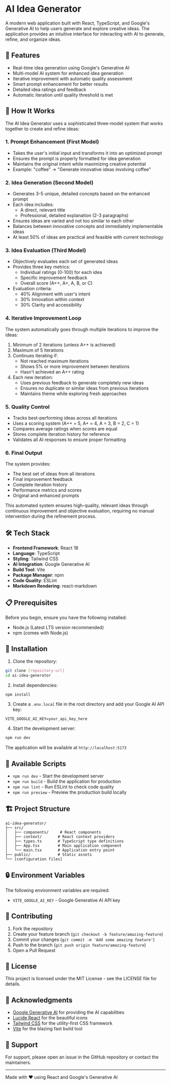 # AI Idea Generator

A modern web application built with React, TypeScript, and Google's Generative AI to help users generate and explore creative ideas. The application provides an intuitive interface for interacting with AI to generate, refine, and organize ideas.

## 🚀 Features

- Real-time idea generation using Google's Generative AI
- Multi-model AI system for enhanced idea generation
- Iterative improvement with automatic quality assessment
- Smart prompt enhancement for better results
- Detailed idea ratings and feedback
- Automatic iteration until quality threshold is met

## 🧠 How It Works

The AI Idea Generator uses a sophisticated three-model system that works together to create and refine ideas:

### 1. Prompt Enhancement (First Model)
- Takes the user's initial input and transforms it into an optimized prompt
- Ensures the prompt is properly formatted for idea generation
- Maintains the original intent while maximizing creative potential
- Example: "coffee" → "Generate innovative ideas involving coffee"

### 2. Idea Generation (Second Model)
- Generates 3-5 unique, detailed concepts based on the enhanced prompt
- Each idea includes:
  - A direct, relevant title
  - Professional, detailed explanation (2-3 paragraphs)
- Ensures ideas are varied and not too similar to each other
- Balances between innovative concepts and immediately implementable ideas
- At least 50% of ideas are practical and feasible with current technology

### 3. Idea Evaluation (Third Model)
- Objectively evaluates each set of generated ideas
- Provides three key metrics:
  - Individual ratings (0-100) for each idea
  - Specific improvement feedback
  - Overall score (A++, A+, A, B, or C)
- Evaluation criteria:
  - 40% Alignment with user's intent
  - 30% Innovation within context
  - 30% Clarity and accessibility

### 4. Iterative Improvement Loop
The system automatically goes through multiple iterations to improve the ideas:
1. Minimum of 2 iterations (unless A++ is achieved)
2. Maximum of 5 iterations
3. Continues iterating if:
   - Not reached maximum iterations
   - Shows 5% or more improvement between iterations
   - Hasn't achieved an A++ rating
4. Each new iteration:
   - Uses previous feedback to generate completely new ideas
   - Ensures no duplicate or similar ideas from previous iterations
   - Maintains theme while exploring fresh approaches

### 5. Quality Control
- Tracks best-performing ideas across all iterations
- Uses a scoring system (A++ = 5, A+ = 4, A = 3, B = 2, C = 1)
- Compares average ratings when scores are equal
- Stores complete iteration history for reference
- Validates all AI responses to ensure proper formatting

### 6. Final Output
The system provides:
- The best set of ideas from all iterations
- Final improvement feedback
- Complete iteration history
- Performance metrics and scores
- Original and enhanced prompts

This automated system ensures high-quality, relevant ideas through continuous improvement and objective evaluation, requiring no manual intervention during the refinement process.

## 🛠️ Tech Stack

- **Frontend Framework**: React 18
- **Language**: TypeScript
- **Styling**: Tailwind CSS
- **AI Integration**: Google Generative AI
- **Build Tool**: Vite
- **Package Manager**: npm
- **Code Quality**: ESLint
- **Markdown Rendering**: react-markdown

## 📋 Prerequisites

Before you begin, ensure you have the following installed:
- Node.js (Latest LTS version recommended)
- npm (comes with Node.js)

## 🔧 Installation

1. Clone the repository:
```bash
git clone [repository-url]
cd ai-idea-generator
```

2. Install dependencies:
```bash
npm install
```

3. Create a `.env.local` file in the root directory and add your Google AI API key:
```env
VITE_GOOGLE_AI_KEY=your_api_key_here
```

4. Start the development server:
```bash
npm run dev
```

The application will be available at `http://localhost:5173`

## 📝 Available Scripts

- `npm run dev` - Start the development server
- `npm run build` - Build the application for production
- `npm run lint` - Run ESLint to check code quality
- `npm run preview` - Preview the production build locally

## 🏗️ Project Structure

```
ai-idea-generator/
├── src/
│   ├── components/     # React components
│   ├── context/       # React context providers
│   ├── types.ts       # TypeScript type definitions
│   ├── App.tsx        # Main application component
│   └── main.tsx       # Application entry point
├── public/            # Static assets
└── [configuration files]
```

## 🔒 Environment Variables

The following environment variables are required:

- `VITE_GOOGLE_AI_KEY` - Google Generative AI API key

## 🤝 Contributing

1. Fork the repository
2. Create your feature branch (`git checkout -b feature/amazing-feature`)
3. Commit your changes (`git commit -m 'Add some amazing feature'`)
4. Push to the branch (`git push origin feature/amazing-feature`)
5. Open a Pull Request

## 📄 License

This project is licensed under the MIT License - see the LICENSE file for details.

## 🙏 Acknowledgments

- [Google Generative AI](https://ai.google.dev/) for providing the AI capabilities
- [Lucide React](https://lucide.dev/) for the beautiful icons
- [Tailwind CSS](https://tailwindcss.com/) for the utility-first CSS framework
- [Vite](https://vitejs.dev/) for the blazing fast build tool

## 🤔 Support

For support, please open an issue in the GitHub repository or contact the maintainers.

---

Made with ❤️ using React and Google's Generative AI 